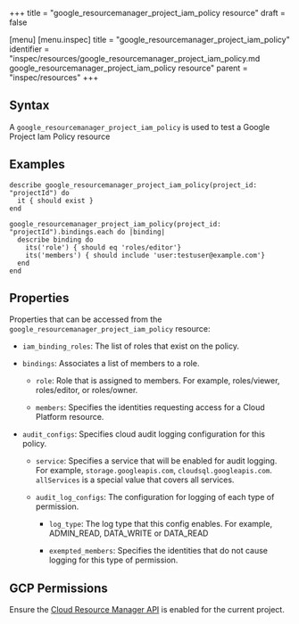 +++
title = "google_resourcemanager_project_iam_policy resource"
draft = false

[menu]
  [menu.inspec]
    title = "google_resourcemanager_project_iam_policy"
    identifier = "inspec/resources/google_resourcemanager_project_iam_policy.md google_resourcemanager_project_iam_policy resource"
    parent = "inspec/resources"
+++


## Syntax
A `google_resourcemanager_project_iam_policy` is used to test a Google Project Iam Policy resource

## Examples
```
describe google_resourcemanager_project_iam_policy(project_id: "projectId") do
  it { should exist }
end

google_resourcemanager_project_iam_policy(project_id: "projectId").bindings.each do |binding|
  describe binding do
    its('role') { should eq 'roles/editor'}
    its('members') { should include 'user:testuser@example.com'}
  end
end
```

## Properties
Properties that can be accessed from the `google_resourcemanager_project_iam_policy` resource:

  * `iam_binding_roles`: The list of roles that exist on the policy.

  * `bindings`: Associates a list of members to a role.

    * `role`: Role that is assigned to members. For example, roles/viewer, roles/editor, or roles/owner.

    * `members`: Specifies the identities requesting access for a Cloud Platform resource.

  * `audit_configs`: Specifies cloud audit logging configuration for this policy.

    * `service`: Specifies a service that will be enabled for audit logging. For example, `storage.googleapis.com`, `cloudsql.googleapis.com`. `allServices`  is a special value that covers all services.

    * `audit_log_configs`: The configuration for logging of each type of permission.

      * `log_type`: The log type that this config enables. For example, ADMIN_READ, DATA_WRITE or DATA_READ

      * `exempted_members`: Specifies the identities that do not cause logging for this type of permission.



## GCP Permissions

Ensure the [Cloud Resource Manager API](https://console.cloud.google.com/apis/library/cloudresourcemanager.googleapis.com/) is enabled for the current project.
